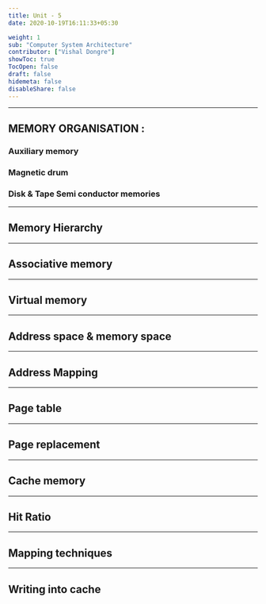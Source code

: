 ```yaml
---
title: Unit - 5
date: 2020-10-19T16:11:33+05:30

weight: 1
sub: "Computer System Architecture"
contributor: ["Vishal Dongre"]
showToc: true
TocOpen: false
draft: false
hidemeta: false
disableShare: false
---
```


---

## MEMORY ORGANISATION :

### Auxiliary memory

### Magnetic drum

### Disk & Tape Semi conductor memories

---

## Memory Hierarchy

---

## Associative memory

---

## Virtual memory

---

## Address space & memory space

---

## Address Mapping

---

## Page table

---

## Page replacement

---

## Cache memory

---

## Hit Ratio

---

## Mapping techniques

---

## Writing into cache
